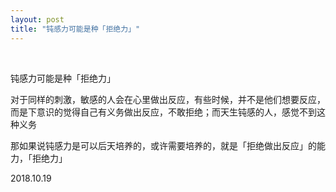 ```yaml
---
layout: post
title: "钝感力可能是种「拒绝力」"
---
```


  
&nbsp;
&nbsp;


钝感力可能是种「拒绝力」

对于同样的刺激，敏感的人会在心里做出反应，有些时候，并不是他们想要反应，而是下意识的觉得自己有义务做出反应，不敢拒绝；而天生钝感的人，感觉不到这种义务

那如果说钝感力是可以后天培养的，或许需要培养的，就是「拒绝做出反应」的能力，「拒绝力」

2018.10.19